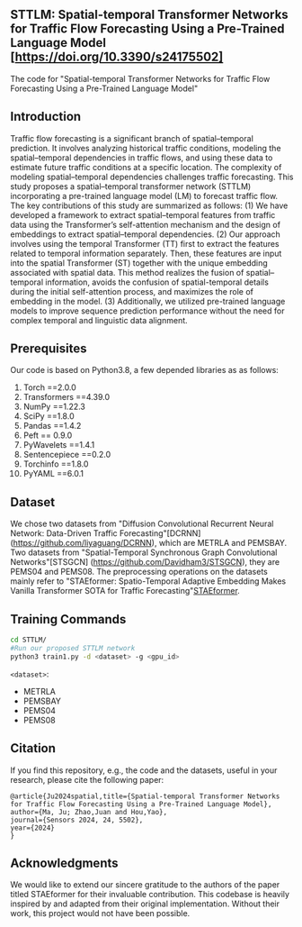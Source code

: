 ## STTLM: Spatial-temporal Transformer Networks for Traffic Flow Forecasting Using a Pre-Trained Language Model [https://doi.org/10.3390/s24175502]
The code for "Spatial-temporal Transformer Networks for Traffic Flow Forecasting Using a Pre-Trained Language Model"

## Introduction
Traffic flow forecasting is a significant branch of spatial–temporal prediction. It involves analyzing historical traffic conditions, modeling the spatial–temporal dependencies in traffic flows, and using these data to estimate future traffic conditions at a specific location. The complexity of modeling spatial–temporal dependencies challenges traffic forecasting.
This study proposes a spatial–temporal transformer network (STTLM) incorporating a pre-trained language model (LM) to forecast traffic flow. The key contributions of this study are summarized as follows:
(1)	We have developed a framework to extract spatial–temporal features from traffic data using the Transformer’s self-attention mechanism and the design of embeddings to extract spatial–temporal dependencies.
(2)	Our approach involves using the temporal Transformer (TT) first to extract the features related to temporal information separately. Then, these features are input into the spatial Transformer (ST) together with the unique embedding associated with spatial data. This method realizes the fusion of spatial–temporal information, avoids the confusion of spatial-temporal details during the initial self-attention process, and maximizes the role of embedding in the model.
(3)	Additionally, we utilized pre-trained language models to improve sequence prediction performance without the need for complex temporal and linguistic data alignment.

## Prerequisites
Our code is based on Python3.8, a few depended libraries as as follows:
1. Torch ==2.0.0
2. Transformers ==4.39.0
3. NumPy ==1.22.3
4. SciPy ==1.8.0
5. Pandas ==1.4.2
6. Peft == 0.9.0
7. PyWavelets ==1.4.1
8. Sentencepiece ==0.2.0
9. Torchinfo ==1.8.0
10. PyYAML ==6.0.1

## Dataset
We chose two datasets from "Diffusion Convolutional Recurrent Neural Network: Data-Driven Traffic Forecasting"[DCRNN] (https://github.com/liyaguang/DCRNN), which are METRLA and PEMSBAY. Two datasets from "Spatial-Temporal Synchronous Graph Convolutional Networks"[STSGCN] (https://github.com/Davidham3/STSGCN), they are PEMS04 and PEMS08. The preprocessing operations on the datasets mainly refer to "STAEformer: Spatio-Temporal Adaptive Embedding Makes Vanilla Transformer SOTA for Traffic Forecasting"[STAEformer](https://github.com/XDZhelheim/STAEformer).


## Training Commands
```bash
cd STTLM/
#Run our proposed STTLM network 
python3 train1.py -d <dataset> -g <gpu_id>    
```
`<dataset>`:
- METRLA
- PEMSBAY
- PEMS04
- PEMS08

## Citation
If you find this repository, e.g., the code and the datasets, useful in your research, please cite the following paper:

    @article{Ju2024spatial,title={Spatial-temporal Transformer Networks for Traffic Flow Forecasting Using a Pre-Trained Language Model},
    author={Ma, Ju; Zhao,Juan and Hou,Yao},
    journal={Sensors 2024, 24, 5502},
    year={2024}
    }   

## Acknowledgments

We would like to extend our sincere gratitude to the authors of the paper titled STAEformer for their invaluable contribution. This codebase is heavily inspired by and adapted from their original implementation. Without their work, this project would not have been possible.
